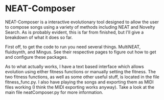 NEAT-Composer
=============
NEAT-Composer is a interactive evolutionary tool designed to allow the user to compose songs using a variety of methods 
including NEAT and Novelty Search. 
As is probably evident, this is far from finished, but I'll give a breakdown of what it does so far.

First off, to get the code to run you need several things. MultiNEAT, fluidsynth, and Mingus. See their respective
pages to figure out how to get and configure these packages.

As to what actually works, I have a text based interface which allows evolution using either fitness functions
or manually setting the fitness. The two fitness functions, as well as some other useful stuff, is located in the file
fitness_func.py. I also have playing the songs and exporting them as MIDI files working (I think the MIDI exporting works
anyway). Take a look at the main file neatComposer.py for more information.
